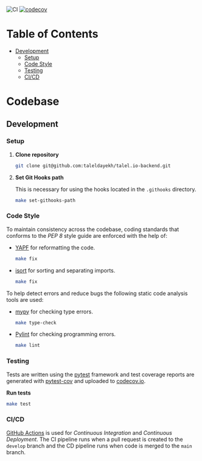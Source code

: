 ![CI](https://github.com/taleldayekh/talel.io-backend/workflows/CI/badge.svg) [![codecov](https://codecov.io/gh/taleldayekh/talel.io-backend/branch/develop/graph/badge.svg)](https://codecov.io/gh/taleldayekh/talel.io-backend)

# Table of Contents

- [Development](#development)
  - [Setup](#setup)
  - [Code Style](#code-style)
  - [Testing](#testing)
  - [CI/CD](#ci/cd)

# Codebase

## Development

### Setup

1. **Clone repository**  

   ```bash
   git clone git@github.com:taleldayekh/talel.io-backend.git
   ```

2. **Set Git Hooks path**  

   This is necessary for using the hooks located in the `.githooks` directory.

   ```bash
   make set-githooks-path
   ```

### Code Style

To maintain consistency across the codebase, coding standards that conforms to the _*PEP 8*_ style guide are enforced with the help of:

- [YAPF](https://github.com/google/yapf) for reformatting the code.  
  
  ```bash
  make fix
  ```

- [isort](https://github.com/PyCQA/isort) for sorting and separating imports.  
  
  ```bash
  make fix
  ```

To help detect errors and reduce bugs the following static code analysis tools are used:

- [mypy](https://github.com/python/mypy) for checking type errors.  
  
  ```bash
  make type-check
  ```

- [Pylint](https://github.com/PyCQA/pylint) for checking programming errors.  
  
  ```bash
  make lint
  ```

### Testing

Tests are written using the [pytest](https://github.com/pytest-dev/pytest) framework and test coverage reports are generated with [pytest-cov](https://github.com/pytest-dev/pytest-cov) and uploaded to [codecov.io](https://codecov.io/).

**Run tests**

```bash
make test
```

### CI/CD

[GitHub Actions](https://docs.github.com/en/free-pro-team@latest/actions) is used for _*Continuous Integration*_ and _*Continuous Deployment*_. The CI pipeline runs when a pull request is created to the `develop` branch and the CD pipeline runs when code is merged to the `main` branch.

